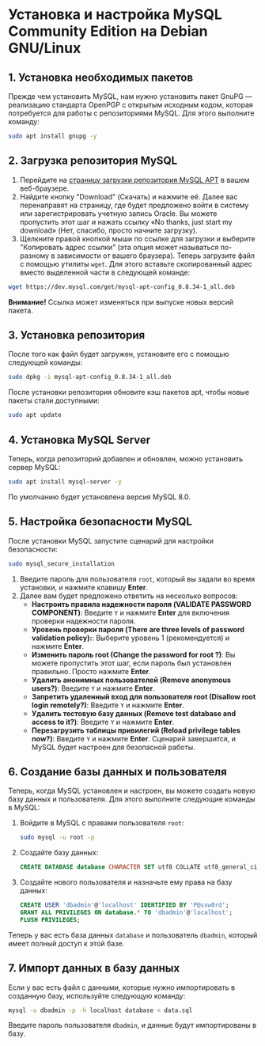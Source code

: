 # Установка и настройка MySQL Community Edition на Debian GNU/Linux

## 1. Установка необходимых пакетов
Прежде чем установить MySQL, нам нужно установить пакет GnuPG — реализацию стандарта OpenPGP с открытым исходным кодом, которая потребуется для работы с репозиториями MySQL.
Для этого выполните команду:
```bash
sudo apt install gnupg -y
```

## 2. Загрузка репозитория MySQL
1. Перейдите на [страницу загрузки репозитория MySQL APT](https://dev.mysql.com/downloads/repo/apt/) в вашем веб-браузере.
2. Найдите кнопку "Download" (Скачать) и нажмите её. Далее вас перенаправят на страницу, где будет предложено войти в систему или зарегистрировать учетную запись Oracle. Вы можете пропустить этот шаг и нажать ссылку «No thanks, just start my download» (Нет, спасибо, просто начните загрузку).
3. Щелкните правой кнопкой мыши по ссылке для загрузки и выберите "Копировать адрес ссылки" (эта опция может называться по-разному в зависимости от вашего браузера).
Теперь загрузите файл с помощью утилиты `wget`. Для этого вставьте скопированный адрес вместо выделенной части в следующей команде:
```bash
wget https://dev.mysql.com/get/mysql-apt-config_0.8.34-1_all.deb
```
**Внимание!** Ссылка может изменяться при выпуске новых версий пакета.

## 3. Установка репозитория
После того как файл будет загружен, установите его с помощью следующей команды:
```bash
sudo dpkg -i mysql-apt-config_0.8.34-1_all.deb
```
После установки репозитория обновите кэш пакетов apt, чтобы новые пакеты стали доступными:
```bash
sudo apt update
```

## 4. Установка MySQL Server
Теперь, когда репозиторий добавлен и обновлен, можно установить сервер MySQL:
```bash
sudo apt install mysql-server -y
```
По умолчанию будет установлена версия MySQL 8.0.

## 5. Настройка безопасности MySQL
После установки MySQL запустите сценарий для настройки безопасности:
```bash
sudo mysql_secure_installation
```
1. Введите пароль для пользователя `root`, который вы задали во время установки, и нажмите клавишу **Enter**.
2. Далее вам будет предложено ответить на несколько вопросов:
   - **Настроить правила надежности пароля (VALIDATE PASSWORD COMPONENT)**: Введите `Y` и нажмите **Enter** для включения проверки надежности пароля.
   - **Уровень проверки пароля (There are three levels of password validation policy):**: Выберите уровень 1 (рекомендуется) и нажмите **Enter**.
   - **Изменить пароль root (Change the password for root ?)**: Вы можете пропустить этот шаг, если пароль был установлен правильно. Просто нажмите **Enter**.
   - **Удалить анонимных пользователей (Remove anonymous users?)**: Введите `Y` и нажмите **Enter**.
   - **Запретить удаленный вход для пользователя root (Disallow root login remotely?)**: Введите `Y` и нажмите **Enter**.
   - **Удалить тестовую базу данных (Remove test database and access to it?)**: Введите `Y` и нажмите **Enter**.
   - **Перезагрузить таблицы привилегий (Reload privilege tables now?)**: Введите `Y` и нажмите **Enter**.
Сценарий завершится, и MySQL будет настроен для безопасной работы.

## 6. Создание базы данных и пользователя
Теперь, когда MySQL установлен и настроен, вы можете создать новую базу данных и пользователя. Для этого выполните следующие команды в MySQL:
1. Войдите в MySQL с правами пользователя `root`:
   ```bash
   sudo mysql -u root -p
   ```
2. Создайте базу данных:
   ```sql
   CREATE DATABASE database CHARACTER SET utf8 COLLATE utf8_general_ci;
   ```
3. Создайте нового пользователя и назначьте ему права на базу данных:
   ```sql
   CREATE USER 'dbadmin'@'localhost' IDENTIFIED BY 'P@ssw0rd';
   GRANT ALL PRIVILEGES ON database.* TO 'dbadmin'@'localhost';
   FLUSH PRIVILEGES;
   ```
Теперь у вас есть база данных `database` и пользователь `dbadmin`, который имеет полный доступ к этой базе.

## 7. Импорт данных в базу данных
Если у вас есть файл с данными, которые нужно импортировать в созданную базу, используйте следующую команду:
```bash
mysql -u dbadmin -p -h localhost database < data.sql
```
Введите пароль пользователя `dbadmin`, и данные будут импортированы в базу.
